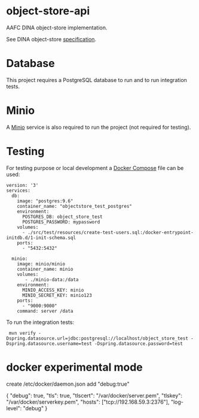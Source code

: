# object-store-api
AAFC DINA object-store implementation.

See DINA object-store [specification](https://github.com/DINA-Web/object-store-specs).

# Database
This project requires a PostgreSQL database to run and to run integration tests.

# Minio
A [Minio](https://min.io/) service is also required to run the project (not required for testing).

# Testing
For testing purpose or local development a [Docker Compose](https://docs.docker.com/compose/) file can be used:

```
version: '3'
services:
  db:
    image: "postgres:9.6"
    container_name: "objectstore_test_postgres"
    environment:
      POSTGRES_DB: object_store_test
      POSTGRES_PASSWORD: mypassword
    volumes:
      - ./src/test/resources/create-test-users.sql:/docker-entrypoint-initdb.d/1-init-schema.sql
    ports:
      - "5432:5432"
      
  minio:
    image: minio/minio
    container_name: minio
    volumes:
       - ./minio-data:/data
    environment:
      MINIO_ACCESS_KEY: minio
      MINIO_SECRET_KEY: minio123
    ports:
      - "9000:9000"
    command: server /data
```

To run the integration tests:

```
 mvn verify -Dspring.datasource.url=jdbc:postgresql://localhost/object_store_test -Dspring.datasource.username=test -Dspring.datasource.password=test
```

# docker experimental mode
create /etc/docker/daemon.json
add "debug:true"

{
  "debug": true,
  "tls": true,
  "tlscert": "/var/docker/server.pem",
  "tlskey": "/var/docker/serverkey.pem",
  "hosts": ["tcp://192.168.59.3:2376"],
  "log-level": "debug"
}
